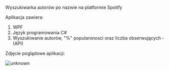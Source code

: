 Wyszukiwarka autorów po nazwie na platformie Spotify

Aplikacja zawiera:
1. WPF
2. Język programowania C#
3. Wyszukiwanie autorów, "%" popularonosci oraz liczba obserwujących - (API)

Zdjęcie poglądowe aplikacji:

![unknown](https://user-images.githubusercontent.com/80448930/172462197-f2348cb5-9163-4a9e-967c-73e500bba42d.png)
